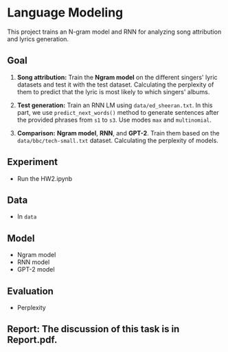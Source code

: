 # Language Modeling

This project trains an N-gram model and RNN for analyzing song attribution and lyrics generation. 

## Goal
1. **Song attribution:** Train the **Ngram model** on the different singers' lyric datasets and test it with the test dataset. Calculating the perplexity of them to predict that the lyric is most likely to which singers' albums.

2. **Test generation:**  Train an RNN LM using `data/ed_sheeran.txt`. In this part, we use `predict_next_words()` method to generate sentences after the provided phrases from `s1` to `s3`. Use modes `max` and `multinomial`.

3. **Comparison:** **Ngram model**, **RNN**, and **GPT-2**. Train them based on the `data/bbc/tech-small.txt` dataset. Calculating the perplexity of models.

## Experiment
- Run the HW2.ipynb

## Data
- In `data`  

## Model
- Ngram model
- RNN model
- GPT-2 model

## Evaluation
- Perplexity 

## Report: The discussion of this task is in Report.pdf.
